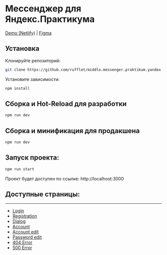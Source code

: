# Мессенджер для Яндекс.Практикума

[Demo (Netlify)](https://) | [Figma](https://www.figma.com/file/TzzWQOaqd8WQ3lo8muPKFN/Messenger)

## Установка

Клонируйте репозиторий:

```sh
git clone https://github.com/rufflet/middle.messenger.praktikum.yandex.git -b sprint_1
```

Установите зависимости:

```sh
npm install
```

## Сборка и Hot-Reload для разработки

```sh
npm run dev
```

## Сборка и минификация для продакшена

```sh
npm run dev
```


## Запуск проекта:

```sh
npm run start
```

Проект будет доступен по ссылке: http://localhost:3000

## Доступные страницы:
-----
* [Login](https://)
* [Registration](https://)
* [Dialog](https://)
* [Account](https://)
* [Account edit](https://)
* [Password edit](https://)
* [404 Error](https://)
* [500 Error](https://)
